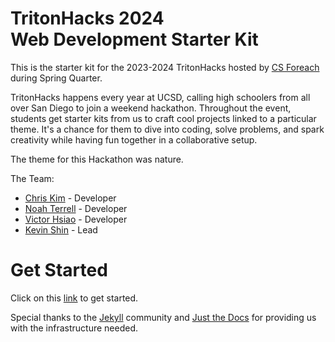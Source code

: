 # TritonHacks 2024 <br> Web Development Starter Kit

This is the starter kit for the 2023-2024 TritonHacks hosted by [CS Foreach](https://csforeach.ucsd.edu/) during Spring Quarter. 

TritonHacks happens every year at UCSD, calling high schoolers from all over San Diego to join a weekend hackathon. Throughout the event, students get starter kits from us to craft cool projects linked to a particular theme. It's a chance for them to dive into coding, solve problems, and spark creativity while having fun together in a collaborative setup.

The theme for this Hackathon was nature.

The Team: 
- [Chris Kim](URL) - Developer
- [Noah Terrell](URL) - Developer
- [Victor Hsiao](URL) - Developer
- [Kevin Shin](https://www.linkedin.com/in/kevin-shin-373183188/) - Lead

# Get Started
Click on this [link](https://tritonhacks.github.io/thwebdev-24/) to get started.

Special thanks to the [Jekyll](https://jekyllrb.com/) community and [Just the Docs](https://just-the-docs.com/) for providing us with the infrastructure needed.
